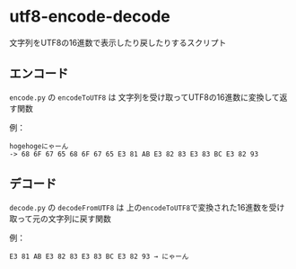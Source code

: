# utf8-encode-decode
文字列をUTF8の16進数で表示したり戻したりするスクリプト

## エンコード

`encode.py` の `encodeToUTF8` は
文字列を受け取ってUTF8の16進数に変換して返す関数

例：
```
hogehogeにゃーん
-> 68 6F 67 65 68 6F 67 65 E3 81 AB E3 82 83 E3 83 BC E3 82 93
```

## デコード
`decode.py` の `decodeFromUTF8` は 
上の`encodeToUTF8`で変換された16進数を受け取って元の文字列に戻す関数

例：
```
E3 81 AB E3 82 83 E3 83 BC E3 82 93 → にゃーん
```
